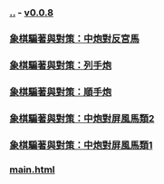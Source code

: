 
### [..](..) - [v0.0.8](https://github.com/littleflute/cchess/edit/master/ref/pu/PianZhaoYuDuiCe/readme.md)
### [象棋騙著與對策：中炮對反宮馬](5)
### [象棋騙著與對策：列手炮](4)
### [象棋騙著與對策：順手炮](3)
### [象棋騙著與對策：中炮對屏風馬類2](2)
### [象棋騙著與對策：中炮對屏風馬類1](1)
### [main.html](main.html)
